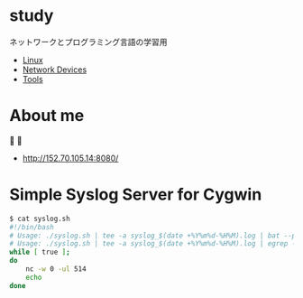 # study
ネットワークとプログラミング言語の学習用

- [Linux](Linux)
- [Network Devices](network-devices)
- [Tools](tools)

# About me
:tomato: :tomato:

- http://152.70.105.14:8080/

# Simple Syslog Server for Cygwin
```bash
$ cat syslog.sh
#!/bin/bash
# Usage: ./syslog.sh | tee -a syslog_$(date +%Y%m%d-%H%M).log | bat --paging=never -l log
# Usage: ./syslog.sh | tee -a syslog_$(date +%Y%m%d-%H%M).log | egrep --color '<[0-9]+>'
while [ true ];
do
    nc -w 0 -ul 514
    echo
done
```
